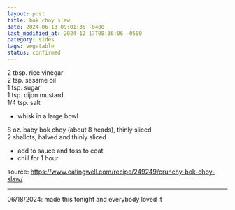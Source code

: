 ```yaml
---
layout: post
title: bok choy slaw
date: 2024-06-13 09:01:35 -0400
last_modified_at: 2024-12-17T08:36:06 -0500
category: sides
tags: vegetable
status: confirmed
---
```


2 tbsp. rice vinegar  
2 tsp. sesame oil  
1 tsp. sugar  
1 tsp. dijon mustard  
1/4 tsp. salt  
* whisk in a large bowl

8 oz. baby bok choy (about 8 heads), thinly sliced  
2 shallots, halved and thinly sliced  
* add to sauce and toss to coat
* chill for 1 hour

source: <https://www.eatingwell.com/recipe/249249/crunchy-bok-choy-slaw/>

---

06/18/2024: made this tonight and everybody loved it
